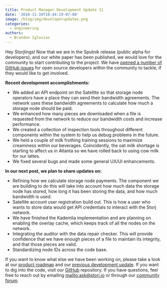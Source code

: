 ```yaml
---
title: Product Manager Development Update 11
date: '2018-11-19T10:44:19-07:00'
image: /blog/img/developerupdates.png
categories:
  - engineering
authors:
  - Brandon Iglesias
---
```

Hey Storjlings! Now that we are in the Sputnik release (public alpha for developers), and our white paper has been published, we would love for the community to start contributing to the project. We have [opened a number of GitHub issues](https://github.com/storj/storj/issues) for open source developers within the community to tackle, if they would like to get involved.

<!--more-->

**Recent development accomplishments:**

* We added an API endpoint on the Satellite so that storage node operators have a place they can send their bandwidth agreements. The network uses these bandwidth agreements to calculate how much a storage node should be paid. 
* We enhanced how many pieces are downloaded when a file is requested from the network to reduce our bandwidth costs and increase performance.  
* We created a collection of inspection tools throughout different components within the system to help us debug problems in the future.  
* We held a couple of milk frothing training sessions to maximize creaminess within our beverages. Coincidently, the oat milk shortage is starting to affect us in Atlanta so we have rolled back to using cow milk for our lattes.  
* We fixed several bugs and made some general UX/UI enhancements. 

**In our next post, we plan to share updates on:**

* Refining how we calculate storage node payments. The component we are building to do this will take into account how much data the storage node has stored, how long it has been storing the data, and how much bandwidth is used.  
* Satellite account user registration build out. This is how a user who wants to store data would get API credentials to interact with the Storj network. 
* We have finished the Kademlia implementation and are planning on enabling the overlay cache, which keeps track of all the nodes on the network.  
* Integrating the auditor with the data repair checker. This will provide confidence that we have enough pieces of a file to maintain its integrity, and that those pieces are valid.  
* Standardizing node IDs across the code base.  

If you want to know what else we have been working on, please take a look at our [product roadmap](https://storjlabs.aha.io/published/01ee405b4bd8d14208c5256d70d73a38?page=1) and our [previous development update](https://storj.io/blog/2018/11/product-manager-development-update-10/). If you want to dig into the code, visit our [GitHub](https://github.com/storj/storj) repository. If you have questions, feel free to reach out by emailing <mailto:ask@storj.io> or through our [community forum](https://community.storj.io/).
